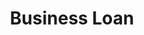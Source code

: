 ---
title: "Business Loan"
draft: false 
weight: "1"

number: "01."
description: "However, there is much more to branding"
button: "FIND OUT MORE"
---